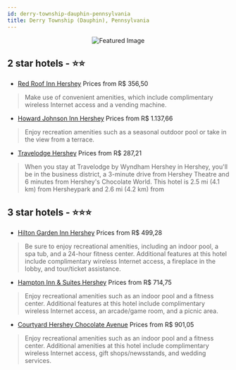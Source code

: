 ```yaml
---
id: derry-township-dauphin-pennsylvania
title: Derry Township (Dauphin), Pennsylvania
---
```


<center><img src="https://i.travelapi.com/hotels/9000000/8650000/8648500/8648465/3ea141bf_z.jpg" alt="Featured Image" /></center>


##  2 star hotels - ⭐️⭐️

-    [Red Roof Inn Hershey](https://us.hurb.com/hotels/derry-township-dauphin/red-roof-inn-hershey-JNP-JP898364?cmp=18055) Prices from R$ 356,50
   > Make use of convenient amenities, which include complimentary wireless Internet access and a vending machine.
-    [Howard Johnson Inn Hershey](https://us.hurb.com/hotels/derry-township-dauphin/howard-johnson-inn-hershey-JNP-JP229612?cmp=18055) Prices from R$ 1.137,66
   > Enjoy recreation amenities such as a seasonal outdoor pool or take in the view from a terrace.
-    [Travelodge Hershey](https://us.hurb.com/hotels/derry-township-dauphin/travelodge-hershey-JNP-JP074285?cmp=18055) Prices from R$ 287,21
   > When you stay at Travelodge by Wyndham Hershey in Hershey, you'll be in the business district, a 3-minute drive from Hershey Theatre and 6 minutes from Hershey's Chocolate World. This hotel is 2.5 mi (4.1 km) from Hersheypark and 2.6 mi (4.2 km) from

##  3 star hotels - ⭐️⭐️⭐️

-    [Hilton Garden Inn Hershey](https://us.hurb.com/hotels/derry-township-dauphin/hilton-garden-inn-hershey-JNP-JP980350?cmp=18055) Prices from R$ 499,28
   > Be sure to enjoy recreational amenities, including an indoor pool, a spa tub, and a 24-hour fitness center. Additional features at this hotel include complimentary wireless Internet access, a fireplace in the lobby, and tour/ticket assistance.
-    [Hampton Inn & Suites Hershey](https://us.hurb.com/hotels/derry-township-dauphin/hampton-inn-suites-hershey-JNP-JP065185?cmp=18055) Prices from R$ 714,75
   > Enjoy recreational amenities such as an indoor pool and a fitness center. Additional features at this hotel include complimentary wireless Internet access, an arcade/game room, and a picnic area.
-    [Courtyard Hershey Chocolate Avenue](https://us.hurb.com/hotels/derry-township-dauphin/courtyard-hershey-chocolate-avenue-JNP-JP02652X?cmp=18055) Prices from R$ 901,05
   > Enjoy recreational amenities such as an indoor pool and a fitness center. Additional amenities at this hotel include complimentary wireless Internet access, gift shops/newsstands, and wedding services.
